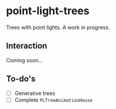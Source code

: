 # point-light-trees

<!-- ![thumbnail](thumbnail.png) -->

Trees with point lights. A work in progress.

## Interaction

Coming soon...

## To-do's

- [ ] Generative trees
- [ ] Complete `PLTreeAnimationHouse`
